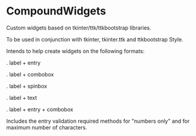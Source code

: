 # CompoundWidgets
Custom widgets based on tkinter/ttk/ttkbootstrap libraries.

To be used in conjunction with tkinter, tkinter.ttk and ttkbootstrap Style.

Intends to help create widgets on the following formats:

. label + entry

. label + combobox

. label + spinbox

. label + text

. label + entry + combobox

Includes the entry validation required methods for "numbers only" and for maximum number of characters. 

